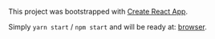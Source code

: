 This project was bootstrapped with [Create React App](https://github.com/facebookincubator/create-react-app).

Simply `yarn start` / `npm start` and will be ready at: [browser](http://localhost:3000).